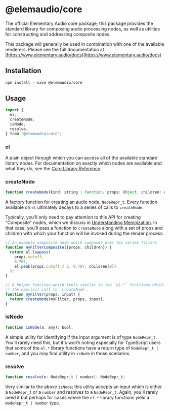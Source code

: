 # @elemaudio/core

The official Elementary Audio core package; this package provides the standard library for composing
audio processing nodes, as well as utilities for constructing and addressing composite nodes.

This package will generally be used in combination with one of the available renderers. Please see the full
documentation at [https://www.elementary.audio/docs](https://www.elementary.audio/docs)

## Installation

```js
npm install --save @elemaudio/core
```

## Usage

```js
import {
  el,
  createNode,
  isNode,
  resolve,
} from '@elemaudio/core';
```

### el

A plain object through which you can access all of the available standard library nodes. For
documentation on exactly which nodes are available and what they do, see the [Core Library Reference](https://www.elementary.audio/docs/reference).

### createNode

```js
function createNode(kind: string | Function, props: Object, children: array<NodeRepr_t | number>): NodeRepr_t;
```

A factory function for creating an audio node, `NodeRepr_t`. Every function available on `el` ultimately decays
to a series of calls to `createNode`.

Typically, you'll only need to pay attention to this API for creating "Composite" nodes, which we discuss in
[Understanding Memoization](https://www.elementary.audio/docs/guides/Understanding_Memoization). In that case, you'll pass a function to `createNode`
along with a set of props and children with which your function will be invoked during the render process.

```js
// An example composite node which composes over two series filters
function myFilterComposite({props, children}) {
  return el.lowpass(
    props.cutoff,
    0.707,
    el.peak(props.cutoff / 2, 0.707, children[0])
  );
}

// A helper function which feels similar to the `el.*` functions which hides away
// the explicit call to `createNode`.
function myFilter(props, input) {
  return createNode(myFilter, props, input);
}
```

### isNode

```js
function isNode(a: any): bool;
```

A simple utility for identifying if the input argument is of type `NodeRepr_t`. You'll rarely need this,
but it's worth noting especially for TypeScript users that some of the `el.*` library functions have
a return type of `NodeRepr_t | number`, and you may find utility in `isNode` in those scenarios.


### resolve

```js
function resolve(n: NodeRepr_t | number): NodeRepr_t;
```

Very similar to the above `isNode`; this utility accepts an input which is either a `NodeRepr_t` or a `number`
and resolves to a `NodeRepr_t`. Again, you'll rarely need it but perhaps for cases where the `el.*` library
functions yield a `NodeRepr_t | number` type.
